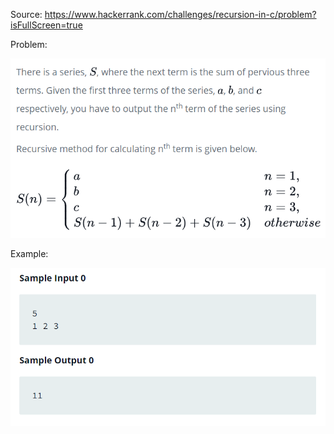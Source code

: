 Source: https://www.hackerrank.com/challenges/recursion-in-c/problem?isFullScreen=true

Problem: 

![](2022-12-18-15-08-54.png)

Example: 

![](2022-12-18-15-09-25.png)